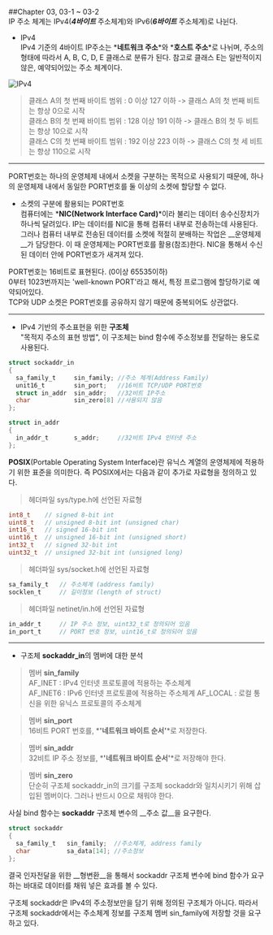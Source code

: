 ##Chapter 03, 03-1 ~ 03-2  
IP 주소 체계는 IPv4(*__4바이트__* 주소체계)와 IPv6(*__6바이트__* 주소체계)로 나뉜다.  
* IPv4  
IPv4 기준의 4바이트 IP주소는 *__네트워크 주소__*와 *__호스트 주소__*로 나뉘며, 주소의 형태에 따라서 A, B, C, D, E 클래스로 분류가 된다. 참고로 클래스 E는 일반적이지 않은, 예약되어있는 주소 체계이다.  
  
  
![IPv4](http://wiki.mikrotik.com/images/e/ee/Image3001.gif)  

>클래스 A의 첫 번째 바이트 범위 : 0 이상 127 이하 -> 클래스 A의 첫 번째 비트는 항상 0으로 시작  
클래스 B의 첫 번째 바이트 범위 : 128 이상 191 이하 -> 클래스 B의 첫 두 비트는 항상 10으로 시작  
클래스 C의 첫 번째 바이트 범위 : 192 이상 223 이하 -> 클래스 C의 첫 세 비트는 항상 110으로 시작  

***
PORT번호는 하나의 운영체제 내에서 소켓을 구분하는 목적으로 사용되기 때문에, 하나의 운영체제 내에서 동일한 PORT번호를 둘 이상의 소켓에 할당할 수 없다.  
* 소켓의 구분에 활용되는 PORT번호  
컴퓨터에는 *__NIC(Network Interface Card)__*이라 불리는 데이터 송수신장치가 하나씩 달려있다. IP는 데이터를 NIC을 통해 컴퓨터 내부로 전송하는데 사용된다. 그러나 컴퓨터 내부로 전송된 데이터를 소켓에 적절히 분배하는 작업은 __운영체제__가 담당한다. 이 때 운영체제는 PORT번호를 활용(참조)한다. NIC을 통해서 수신된 데이터 안에 PORT번호가 새겨져 있다.  
  
PORT번호는 16비트로 표현된다. (0이상 65535이하)  
0부터 1023번까지는 'well-known PORT'라고 해서, 특정 프로그램에 할당하기로 예약되어있다.  
TCP와 UDP 소켓은 PORT번호를 공유하지 않기 때문에 중복되어도 상관없다.

***

* IPv4 기반의 주소표현을 위한 __구조체__  
"목적지 주소의 표현 방법", 이 구조체는 bind 함수에 주소정보를 전달하는 용도로 사용된다.  
```c
struct sockaddr_in
{
  sa_family_t     sin_family; //주소 체계(Address Family)
  unit16_t        sin_port;   //16비트 TCP/UDP PORT번호
  struct in_addr  sin_addr;   //32비트 IP주소
  char            sin_zero[8] //사용되지 않음
};
```
```c
struct in_addr
{
  in_addr_t       s_addr;     //32비트 IPv4 인터넷 주소
};
```
__POSIX__(Portable Operating System Interface)란 유닉스 계열의 운영체제에 적용하기 위한 표준을 의미한다. 즉 POSIX에서는 다음과 같이 추가로 자료형을 정의하고 있다.  

>헤더파일 sys/type.h에 선언된 자료형  
```c
int8_t    // signed 8-bit int  
uint8_t   // unsigned 8-bit int (unsigned char)  
int16_t   // signed 16-bit int  
uint16_t  // unsigned 16-bit int (unsigned short)  
int32_t   // signed 32-bit int  
uint32_t  // unsigned 32-bit int (unsigned long)  
```

>헤더파일 sys/socket.h에 선언된 자료형  
```c
sa_family_t   // 주소체계 (address family)  
socklen_t     // 길이정보 (length of struct)  
```

>헤더파일 netinet/in.h에 선언된 자료형  
```c
in_addr_t     // IP 주소 정보, uint32_t로 정의되어 있음  
in_port_t     // PORT 번호 정보, uint16_t로 정의되어 있음  
```
***
* 구조체 **sockaddr_in**의 멤버에 대한 분석  
>멤버 **sin_family**  
AF_INET : IPv4 인터넷 프로토콜에 적용하는 주소체계  
AF_INET6 : IPv6 인터넷 프로토콜에 적용하는 주소체계
AF_LOCAL : 로컬 통신을 위한 유닉스 프로토콜의 주소체계  

>멤버 **sin_port**  
16비트 PORT 번호를, *__'네트워크 바이트 순서'__*로 저장한다.  

>멤버 **sin_addr**  
32비트 IP 주소 정보를, *__'네트워크 바이트 순서'__*로 저장해야 한다.  

>멤버 **sin_zero**  
단순히 구조체 sockaddr_in의 크기를 구조체 sockaddr와 일치시키기 위해 삽입된 멤버이다. 그러나 반드시 0으로 채워야 한다.  

사실 bind 함수는 __sockaddr__ 구조체 변수의 __주소 값__을 요구한다.
```c
struct sockaddr
{
  sa_family_t   sin_family;  //주소체계, address family  
  char          sa_data[14]; //주소정보
};
```  
결국 인자전달을 위한 __형변환__을 통해서 sockaddr 구조체 변수에 bind 함수가 요구하는 바대로 데이터를 채워 넣은 효과를 볼 수 있다.  

구조체 sockaddr은 IPv4의 주소정보만을 담기 위해 정의된 구조체가 아니다. 따라서 구조체 sockaddr에서는 주소체계 정보를 구조체 멤버 sin_family에 저장할 것을 요구하고 있다.  
